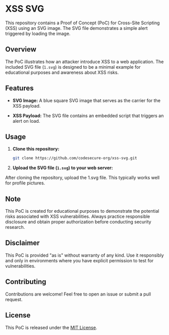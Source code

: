 # XSS SVG

This repository contains a Proof of Concept (PoC) for Cross-Site Scripting (XSS) using an SVG image. The SVG file demonstrates a simple alert triggered by loading the image.

## Overview

The PoC illustrates how an attacker introduce XSS to a web application. The included SVG file (`1.svg`) is designed to be a minimal example for educational purposes and awareness about XSS risks.

## Features

- **SVG Image:** A blue square SVG image that serves as the carrier for the XSS payload.
  
- **XSS Payload:** The SVG file contains an embedded script that triggers an alert on load.

## Usage

1. **Clone this repository:**

    ```bash
    git clone https://github.com/codesecure-org/xss-svg.git
    ```

2. **Upload the SVG file (`1.svg`) to your web server:**
   
After cloning the repository, upload the 1.svg file. This typically works well for profile pictures.

## Note

This PoC is created for educational purposes to demonstrate the potential risks associated with XSS vulnerabilities. Always practice responsible disclosure and obtain proper authorization before conducting security research.

## Disclaimer

This PoC is provided "as is" without warranty of any kind. Use it responsibly and only in environments where you have explicit permission to test for vulnerabilities.

## Contributing

Contributions are welcome! Feel free to open an issue or submit a pull request.

## License

This PoC is released under the [MIT License](LICENSE).
